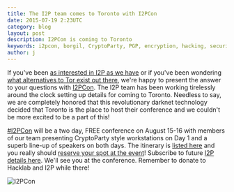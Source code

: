 ```yaml
---
title: The I2P team comes to Toronto with I2PCon
date: 2015-07-19 2:23UTC
category: blog
layout: post
description: I2PCon is coming to Toronto
keywords: i2pcon, borgil, CryptoParty, PGP, encryption, hacking, security, privacy, i2p, tor
author: j
---
```


If you've been [as interested in I2P as we have](https://torontocrypto.org/blog/2015/07/09/how-our-irc-chat-bot-helps-you-talk-to-us-anonymously.html) or if
you've been wondering [what alternatives to Tor exist out
there](https://geti2p.net/en/comparison/tor), we're happy to present the answer to your questions with
[I2PCon](https://geti2p.net/en/blog/post/2015/07/16/I2PCon). The I2P team has
been working tirelessly around the clock setting up details for coming
to Toronto. Needless to say, we are completely honored that this revolutionary
darknet technology decided that Toronto is the place to host
their conference and we couldn't be more excited to be a part
of this!

[#I2PCon](https://twitter.com/hashtag/i2pcon) will be a two day, FREE conference on August 15-16 with members of our team presenting CryptoParty style workstations on Day 1 and a superb line-up of speakers on both days. The
itinerary is [listed here](https://geti2p.net/en/blog/post/2015/07/16/I2PCon) and you really should [reserve your
spot at the event](http://www.eventbrite.ca/e/i2p-meetup-tickets-17773984466)! Subscribe to future [I2P details here](https://geti2p.net/en/feed/blog/atom).
We'll see you at the conference. Remember to donate
to Hacklab and I2P while there!

![I2PCon](https://torontocrypto.org/img/i2p_con.jpg)
